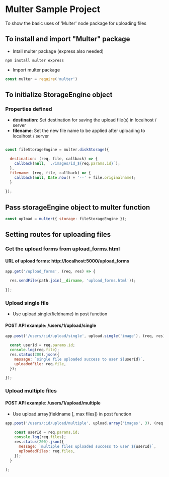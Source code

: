 # Multer Sample Project

To show the basic uses of 'Multer' node package for uploading files

## To install and import "Multer" package

- Intall multer package (express also needed)
```
npm install multer express
```

- Import multer package
```js 
const multer = require('multer') 
```

## To initialize StorageEngine object

### Properties defined
- **destination**: Set destination for saving the upload file(s) in localhost / server
- **filename**: Set the new file name to be applied after uploading to localhost / server

```js

const fileStorageEngine = multer.diskStorage({

  destination: (req, file, callback) => {
    callback(null, `./images/id_${req.params.id}`);
  },
  filename: (req, file, callback) => {
    callback(null, Date.now() + '--' + file.originalname);
  }
  
});

```

## Pass storageEngine object to multer function

```js
const upload = multer({ storage: fileStorageEngine });
```

## Setting routes for uploading files

### Get the upload forms from upload_forms.html
#### URL of upload forms: http://localhost:5000/upload_forms
```js
app.get('/upload_forms', (req, res) => {

  res.sendFile(path.join(__dirname, 'upload_forms.html'));
  
});
```

### Upload single file
-  Use upload.single(fieldname) in post function
#### POST API example: /users/1/upload/single
```js
app.post('/users/:id/upload/single', upload.single('image'), (req, res) => {

  const userId = req.params.id;
  console.log(req.file);
  res.status(200).json({
    message: `single file uploaded success to user ${userId}`,
    uploadedFile: req.file,
  });
  
});
```

### Upload multiple files
#### POST API example: /users/1/upload/multiple
-  Use upload.array(fieldname [, max files]) in post function
```js
app.post('/users/:id/upload/multiple', upload.array('images', 3), (req, res) => {

    const userId = req.params.id;
    console.log(req.files);
    res.status(200).json({
      message: `multiple files uploaded success to user ${userId}`,
      uploadedFiles: req.files,
    });
  }
  
);
```


